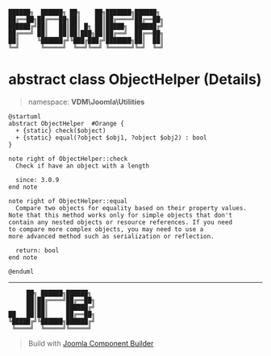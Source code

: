```
██████╗  ██████╗ ██╗    ██╗███████╗██████╗
██╔══██╗██╔═══██╗██║    ██║██╔════╝██╔══██╗
██████╔╝██║   ██║██║ █╗ ██║█████╗  ██████╔╝
██╔═══╝ ██║   ██║██║███╗██║██╔══╝  ██╔══██╗
██║     ╚██████╔╝╚███╔███╔╝███████╗██║  ██║
╚═╝      ╚═════╝  ╚══╝╚══╝ ╚══════╝╚═╝  ╚═╝
```
# abstract class ObjectHelper (Details)
> namespace: **VDM\Joomla\Utilities**
```uml
@startuml
abstract ObjectHelper  #Orange {
  + {static} check($object)
  + {static} equal(?object $obj1, ?object $obj2) : bool
}

note right of ObjectHelper::check
  Check if have an object with a length

  since: 3.0.9
end note

note right of ObjectHelper::equal
  Compare two objects for equality based on their property values.
Note that this method works only for simple objects that don't
contain any nested objects or resource references. If you need
to compare more complex objects, you may need to use a
more advanced method such as serialization or reflection.

  return: bool
end note
 
@enduml
```

---
```
     ██╗ ██████╗██████╗
     ██║██╔════╝██╔══██╗
     ██║██║     ██████╔╝
██   ██║██║     ██╔══██╗
╚█████╔╝╚██████╗██████╔╝
 ╚════╝  ╚═════╝╚═════╝
```
> Build with [Joomla Component Builder](https://git.vdm.dev/joomla/Component-Builder)

